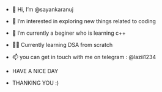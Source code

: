 - 👋 Hi, I’m @sayankaranuj
- 👀 I’m interested in exploring new things related to coding
- 🌱 I’m currently a beginer who is learning c++
- 🧑‍🎓 Currently learning DSA from scratch
- 📫 you can get in touch with me on telegram : @lazii1234
 
- HAVE A NICE DAY
- THANKING YOU :)    

